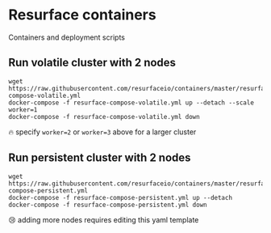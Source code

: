 # Resurface containers
Containers and deployment scripts

## Run volatile cluster with 2 nodes

```
wget https://raw.githubusercontent.com/resurfaceio/containers/master/resurface-compose-volatile.yml
docker-compose -f resurface-compose-volatile.yml up --detach --scale worker=1
docker-compose -f resurface-compose-volatile.yml down
```

🔥 specify `worker=2` or `worker=3` above for a larger cluster

## Run persistent cluster with 2 nodes

```
wget https://raw.githubusercontent.com/resurfaceio/containers/master/resurface-compose-persistent.yml
docker-compose -f resurface-compose-persistent.yml up --detach
docker-compose -f resurface-compose-persistent.yml down
```

😢 adding more nodes requires editing this yaml template